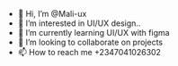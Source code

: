 - 👋 Hi, I’m @Mali-ux
- 👀 I’m interested in UI/UX design..
- 🌱 I’m currently learning UI/UX with figma
- 💞️ I’m looking to collaborate on projects
- 📫 How to reach me +2347041026302

<!---
Mali-ux/Mali-ux is a ✨ special ✨ repository because its `README.md` (this file) appears on your GitHub profile.
You can click the Preview link to take a look at your changes.
--->
